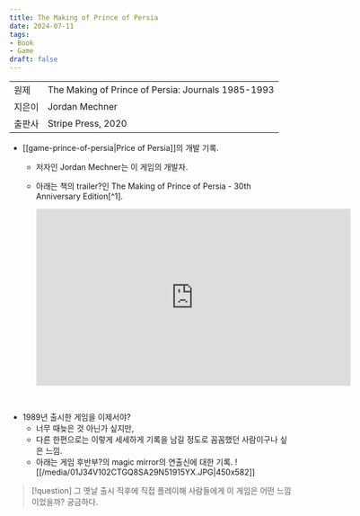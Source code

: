 ```yaml
---
title: The Making of Prince of Persia
date: 2024-07-11
tags:
- Book
- Game
draft: false
---
```


| | |
| --- | --- |
| 원제 | The Making of Prince of Persia: Journals 1985-1993 |
| 지은이 | Jordan Mechner |
| 출판사 | Stripe Press, 2020 |

- [[game-prince-of-persia|Price of Persia]]의 개발 기록.
    - 저자인 Jordan Mechner는 이 게임의 개발자.

    - 아래는 책의 trailer?인 The Making of Prince of Persia - 30th Anniversary Edition[^1].
        <iframe width="560" height="315" src="https://www.youtube.com/embed/Jbk5qH2-1S8?si=Bw1OgN20JSaME8f3" title="YouTube video player" frameborder="0" allow="accelerometer; autoplay; clipboard-write; encrypted-media; gyroscope; picture-in-picture; web-share" referrerpolicy="strict-origin-when-cross-origin" allowfullscreen></iframe>
    
<BR />

- 1989년 출시한 게임을 이제서야?
    - 너무 때늦은 것 아닌가 싶지만,
    - 다른 한편으로는 이렇게 세세하게 기록을 남길 정도로 꼼꼼했던 사람이구나 싶은 느낌.
    - 아래는 게임 후반부?의 magic mirror의 연출신에 대한 기록.
        ![[/media/01J34V102CTGQ8SA29N51915YX.JPG|450x582]]


> [!question] 그 옛날 출시 직후에 직접 플레이해 사람들에게 이 게임은 어떤 느낌이었을까? 궁금하다.
